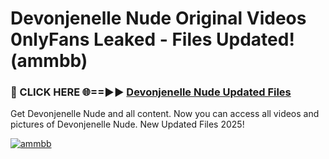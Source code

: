 # Devonjenelle Nude Original Videos 0nlyFans Leaked - Files Updated! (ammbb)

<h3>🔴 CLICK HERE 🌐==►► <a href="https://tinyurl.com/yc6ubb5a" rel="nofollow">Devonjenelle Nude Updated Files</a></h3>

Get Devonjenelle Nude and all content. Now you can access all videos and pictures of Devonjenelle Nude. New Updated Files 2025!

[![ammbb](https://i.imgur.com/7eu0CRL.gif)](https://tinyurl.com/yc6ubb5a)
